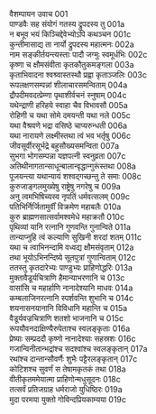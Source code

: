 वैशम्पायन उवाच	001  
पाण्डवैः सह संयोगं गतस्य द्रुपदस्य तु	001a  
न बभूव भयं किञ्चिद्देवेभ्योऽपि कथञ्चन	001c  
कुन्तीमासाद्य ता नार्यो द्रुपदस्य महात्मनः	002a  
नाम सङ्कीर्तयन्त्यस्ताः पादौ जग्मुः स्वमूर्धभिः	002c  
कृष्णा च क्षौमसंवीता कृतकौतुकमङ्गला	003a  
कृताभिवादना श्वश्र्वास्तस्थौ प्रह्वा कृताञ्जलिः	003c  
रूपलक्षणसम्पन्नां शीलाचारसमन्विताम्	004a  
द्रौपदीमवदत्प्रेम्णा पृथाशीर्वचनं स्नुषाम्	004c  
यथेन्द्राणी हरिहये स्वाहा चैव विभावसौ	005a  
रोहिणी च यथा सोमे दमयन्ती यथा नले	005c  
यथा वैश्रवणे भद्रा वसिष्ठे चाप्यरुन्धती	006a  
यथा नारायणे लक्ष्मीस्तथा त्वं भव भर्तृषु	006c  
जीवसूर्वीरसूर्भद्रे बहुसौख्यसमन्विता	007a  
सुभगा भोगसम्पन्ना यज्ञपत्नी स्वनुव्रता	007c  
अतिथीनागतान्साधून्बालान्वृद्धान्गुरूंस्तथा	008a  
पूजयन्त्या यथान्यायं शश्वद्गच्छन्तु ते समाः	008c  
कुरुजाङ्गलमुख्येषु राष्ट्रेषु नगरेषु च	009a  
अनु त्वमभिषिच्यस्व नृपतिं धर्मवत्सलम्	009c  
पतिभिर्निर्जितामुर्वीं विक्रमेण महाबलैः	010a  
कुरु ब्राह्मणसात्सर्वामश्वमेधे महाक्रतौ	010c  
पृथिव्यां यानि रत्नानि गुणवन्ति गुनान्विते	011a  
तान्याप्नुहि त्वं कल्याणि सुखिनी शरदां शतम्	011c  
यथा च त्वाभिनन्दामि वध्वद्य क्षौमसंवृताम्	012a  
तथा भूयोऽभिनन्दिष्ये सूतपुत्रां गुणान्विताम्	012c  
ततस्तु कृतदारेभ्यः पाण्डुभ्यः प्राहिणोद्धरिः	013a  
मुक्तावैडूर्यचित्राणि हैमान्याभरणानि च	013c  
वासांसि च महार्हाणि नानादेश्यानि माधवः	014a  
कम्बलाजिनरत्नानि स्पर्शवन्ति शुभानि च	014c  
शयनासनयानानि विविधानि महान्ति च	015a  
वैडूर्यवज्रचित्राणि शतशो भाजनानि च	015c  
रूपयौवनदाक्षिण्यैरुपेताश्च स्वलङ्कृताः	016a  
प्रेष्याः सम्प्रददौ कृष्णो नानादेश्याः सहस्रशः	016c  
गजान्विनीतान्भद्रांश्च सदश्वांश्च स्वलङ्कृतान्	017a  
रथांश्च दान्तान्सौवर्णैः शुभैः पट्टैरलङ्कृतान्	017c  
कोटिशश्च सुवर्णं स तेषामकृतकं तथा	018a  
वीतीकृतममेयात्मा प्राहिणोन्मधुसूदनः	018c  
तत्सर्वं प्रतिजग्राह धर्मराजो युधिष्ठिरः	019a  
मुदा परमया युक्तो गोविन्दप्रियकाम्यया	019c  
